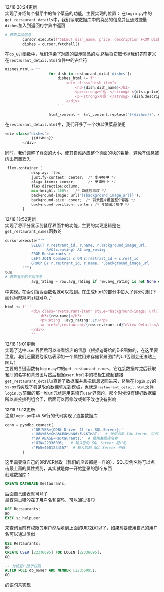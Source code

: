 12/18 20:24更新  
实现了介绍每个餐厅中的每个菜品的功能，主要实现的位置：
在`login.py`中的`get_restaurant_details`中，我们读取数据库中的菜品的信息并且通过变量`dishes`加入到返回的字典中返回
```python
# 获取菜品信息
        cursor.execute(f"SELECT dish_name, price, description FROM Dishes WHERE rest_id = {restaurant_id}")
        dishes = cursor.fetchall()
```
在`do_GET`函数中，我们渲染了对应的显示菜品的块,然后将它取代掉我们先前定义在`restaurant_detail.html`文件中的占位符
```python
dishes_html = ""
                    for dish in restaurant_data['dishes']:
                        dishes_html += f'''
                            <div class="dish-item">
                                <h3>{dish.dish_name}</h3>
                                <p><strong>价格：</strong> ${dish.price}</p>
                                <p><strong>介绍：</strong> {dish.description}</p>
                            </div>
                        '''

                    html_content = html_content.replace("{{dishes}}", dishes_html)
```
在`restaurant_detail.html`中，我们开多了一个块以供菜品使用
```python
<div class="dishes">
            {{dishes}}
        </div>
```
同时，我们调整了页面的大小，使其自动适应整个页面的块的数量，避免有信息被挤出页面丢失
```python
.flex-container {
            display: flex;
            justify-content: center;  /* 水平居中 */
            align-items: center;      /* 垂直居中 */
            flex-direction:column;
            min-height: 100%;   /* 自适应高度 */
            background-image: url('{{background_image_url}}');
            background-size: cover;  /* 背景图片覆盖整个容器 */
            background-position: center; /* 背景图片居中 */
        }
```

12/18 18:52更新  
实现了将评分显示到餐厅界面中的功能，主要的实现逻辑是在`get_restaurant_names`函数的
````python
cursor.execute("""
            SELECT r.restrant_id, r.name, r.background_image_url, 
                   AVG(c.rating) AS avg_rating 
            FROM Restaurants r
            LEFT JOIN Comments c ON r.restrant_id = c.rest_id
            GROUP BY r.restrant_id, r.name, r.background_image_url
        """)
以及
# 获取餐厅的平均评分
            avg_rating = row.avg_rating if row.avg_rating is not None else 0
````
中实现。在索引搜索函数名就可以找到。在生成html的部分中加入了评分机制(下面代码的第4行)就可以了
```python
html += f'''
            <div class="restaurant-item" style="background-image: url('{background_image_url}')">
                <h3>{row.name}</h3>
                <p>Rating: {avg_rating:.1f}</p>
                <a href="/restaurant/{row.restrant_id}">View Details</a>
            </div>
            '''
```

12/18 18:01更新    
实现了选中`user`界面后可以查看饭店的信息（根据迪哥给的E-R图做的，在这里要注意，我们还需要给饭店表添加一个属性用来存储背景图片的Url否则会无法贴上图片）  
主要的关键函数有`login.py`中的`get_restaurant_names`，它连接数据库之后获取餐厅的名字和背景图片然后根据`user.html`中的模板生成超链接  
`get_restaurant_details`查询了数据库并且把信息返回进来，然后在`login.py`的`59-89`行实现了将读取的数据填充到模板，也就是`restaurant_detail.html`文件  
`login.py`前面的那一堆url元组是用来填充`user`界面的，那个时候没有建好数据库所以直接排列组合了，后面可以再修改或者不改也没有影响

12/18 15:12更新  
注意`login.py`中`48-56`行的代码实现了连接数据库  
```python
conn = pyodbc.connect(
            r'DRIVER={ODBC Driver 17 for SQL Server};'
            r'SERVER=CHARLESHUANG\FUCKTHAT;'  # 使用您的 SQL Server 实例名称
            r'DATABASE=Restaurants;'  # 使用数据库名称
            r'UID=22336095;'  # 输入您的 SQL Server 用户名
            r'PWD=4001234567'  # 输入您的 SQL Server 密码
        )
```
这里需要将自己的DRIVER修改（我们的应该都是一样的），SQL实例名称可以点击最上面的属性找到，其实就是你一开始登录的那个东西  
创建数据库：
```sql
CREATE DATABASE Restaurants;
```
后面自己建表就可以了  
最容易出错的在于用户名和密码，可以通过语句
```sql
USE Restaurants;
GO
EXEC sp_helpuser;
```
来查询当前有权限的用户然后填到上面的UID就可以了，如果想要使用自己的用户名可以通过类似
```sql
USE Restaurants;
GO
CREATE USER [22336095] FOR LOGIN [22336095];
GO

-- 为该用户授予权限
ALTER ROLE db_owner ADD MEMBER [22336095];
GO
```
的语句来实现